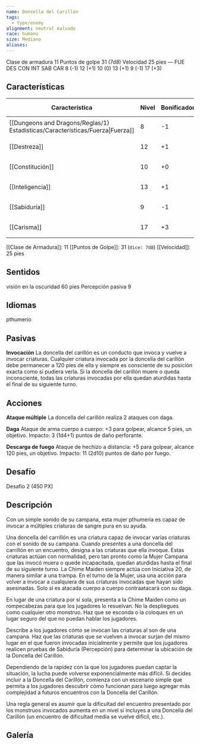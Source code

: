 ```yaml
---
name: Doncella del Carillón
tags:
  - type/enemy
alignment: neutral malvado
race: humano
size: Mediano
aliases:
---
```


Clase de armadura 11
Puntos de golpe 31 (7d8)
Velocidad 25 pies
—
FUE DES CON INT SAB CAR
8 (-1) 12 (+1) 10 (0) 13 (+1) 9 (-1) 17 (+3)
## Características

| Característica                                                                 | Nivel | Bonificador | Lanzar dado      |
| ------------------------------------------------------------------------------ | ----- | ----------- | ---------------- |
| [[Dungeons and Dragons/Reglas/1) Estadisticas/Características/Fuerza\|Fuerza]] | 8     | -1          | `dice: 1d20 + 0` |
| [[Destreza]]                                                                   | 12    | +1          | `dice: 1d20 + 0` |
| [[Constitución]]                                                               | 10    | +0          | `dice: 1d20 + 0` |
| [[Inteligencia]]                                                               | 13    | +1          | `dice: 1d20 + 0` |
| [[Sabiduría]]                                                                  | 9     | -1          | `dice: 1d20 + 0` |
| [[Carisma]]                                                                    | 17    | +3          | `dice: 1d20 + 0` |

[[Clase de Armadura]]: 11
[[Puntos de Golpe]]: 31 (`dice: 7d8`)
[[Velocidad]]: 25 pies

## Sentidos

visión en la oscuridad 60 pies 
Percepción pasiva 9

## Idiomas

pthumerio

## Pasivas

**Invocación**
La doncella del carillón es un conducto que invoca y vuelve a invocar criaturas. Cualquier criatura invocada por la doncella del carillón debe permanecer a 120 pies de ella y siempre es consciente de su posición exacta como si pudiera verla. Si la doncella del carillón muere o queda inconsciente, todas las criaturas invocadas por ella quedan aturdidas hasta el final de su siguiente turno.

## Acciones

**Ataque múltiple**
La doncella del carillón realiza 2 ataques con daga.

**Daga**
Ataque de arma cuerpo a cuerpo: +3 para golpear, alcance 5 pies, un objetivo.
Impacto: 3 (1d4+1) puntos de daño perforante.

**Descarga de fuego**
Ataque de hechizo a distancia: +5 para golpear, alcance 120 pies, un objetivo. 
Impacto: 11 (2d10) puntos de daño por fuego.

## Desafío

Desafío 2 (450 PX)

## Descripción

Con un simple sonido de su campana, esta mujer pthumeria es capaz de invocar a múltiples criaturas de sangre pura en su ayuda.

Una doncella del carrillón es una criatura capaz de invocar varias criaturas con el sonido de su campana. Cuando presentes a una doncella del carrillón en un encuentro, designa a las criaturas que ella invoque. Estas criaturas actúan con normalidad, pero tan pronto como la Mujer Campana que las invocó muera o quede incapacitada, quedan aturdidas hasta el final de su siguiente turno. La Chime Maiden siempre actúa con Iniciativa 20, de manera similar a una trampa. En el turno de la Mujer, usa una acción para volver a invocar a cualquiera de sus criaturas invocadas que hayan sido asesinadas. Solo si es atacada cuerpo a cuerpo contraatacará con su daga.

En lugar de una criatura por sí sola, presenta a la Chime Maiden como un rompecabezas para que los jugadores lo resuelvan. No la despliegues como cualquier otro monstruo.
Haz que se esconda o la coloques en un lugar seguro del que no puedan hablar los jugadores.

Describe a los jugadores cómo se invocan las criaturas al son de una campana. Haz que las criaturas que se vuelven a invocar surjan del mismo lugar en el que fueron invocadas
inicialmente y permite que los jugadores realicen pruebas de Sabiduría (Percepción) para determinar la ubicación de la Doncella del Carillón. 

Dependiendo de la rapidez con la que los jugadores puedan captar la situación, la lucha puede volverse exponencialmente más difícil. Si decides incluir a la Doncella del Carillón, comienza con un escenario simple que permita a los jugadores descubrir cómo funcionan para luego agregar más complejidad a futuros encuentros con la Doncella del Carillón.

Una regla general es asumir que la dificultad del encuentro presentado por los monstruos invocados aumenta en un nivel si incluyes a una Doncella del Carillón (un encuentro de dificultad media se vuelve difícil, etc.).

## Galería


